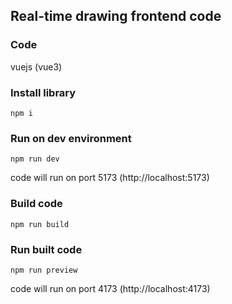## Real-time drawing frontend code 

### Code

vuejs (vue3)

### Install library
```
npm i
```

### Run on dev environment
```
npm run dev
```
code will run on port 5173 (http://localhost:5173)

### Build code 
```
npm run build 
```

### Run built code
```
npm run preview
```
code will run on port 4173 (http://localhost:4173)
